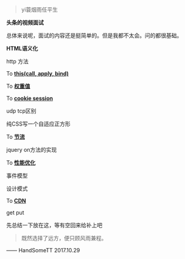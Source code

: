 >yi蓑烟雨任平生



**头条的视频面试**

总体来说呢，面试的内容还是挺简单的。但是我都不太会。问的都很基础。


**HTML语义化**



http 方法

To **[this(call, apply, bind)](/2017/11/02/js-this/index.html)**

To **[权重值](/2017/10/25/CSS-mianshi-zongjie-1/index.html)**

To **[cookie session](/2017/11/07/cookie-session/index.html)**

udp tcp区别

纯CSS写一个自适应正方形

To **[节流](/2017/10/31/js-jieliu/index.html)**

jquery on方法的实现

To **[性能优化](/2017/11/08/xingneng-youhua/index)**

事件模型

设计模式

To **[CDN](/2017/11/01/wangluo-cdn/index.html)**

get put


先总结一下放在这，等有空回来给补上吧





>既然选择了远方，便只顾风雨兼程。

—— HandSomeTT 2017.10.29

